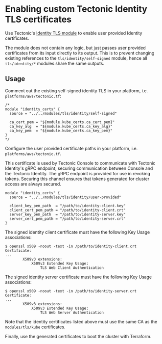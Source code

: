 # Enabling custom Tectonic Identity TLS certificates

Use Tectonic's [Identity TLS module][identity-module] to enable user provided Identity certificates.

The module does not contain any logic, but just passes user provided certificates from its input directly to its output. This is to prevent changing existing references to the `tls/identity/self-signed` module, hence all `tls/identity/*` modules share the same outputs.

## Usage

Comment out the existing self-signed identity TLS in your platform, i.e. `platforms/aws/tectonic.tf`:

```
/*
module "identity_certs" {
  source = "../../modules/tls/identity/self-signed"

  ca_cert_pem = "${module.kube_certs.ca_cert_pem}"
  ca_key_alg  = "${module.kube_certs.ca_key_alg}"
  ca_key_pem  = "${module.kube_certs.ca_key_pem}"
}
*/
```

Configure the user provided certificate paths in your platform, i.e. `platforms/aws/tectonic.tf`.

This certificate is used by Tectonic Console to communicate with Tectonic Identity's gRPC endpoint, securing communication between Console and the Tectonic Identity. The gRPC endpoint is provided for use in revoking tokens. Securing this channel ensures that tokens generated for cluster access are always secured.

```
module "identity_certs" {
  source = "../../modules/tls/identity/user-provided"

  client_key_pem_path  = "/path/to/identity-client.key"
  client_cert_pem_path = "/path/to/identity-client.crt"
  server_key_pem_path  = "/path/to/identity-server.key"
  server_cert_pem_path = "/path/to/identity-server.crt"
}
```

The signed identity client certificate must have the following Key Usage associations:

```
$ openssl x509 -noout -text -in /path/to/identity-client.crt
Certificate:
...
        X509v3 extensions:
            X509v3 Extended Key Usage:
                TLS Web Client Authentication
```

The signed identity server certificate must have the following Key Usage associations:

```
$ openssl x509 -noout -text -in /path/to/identity-server.crt
Certificate:
...
        X509v3 extensions:
            X509v3 Extended Key Usage:
                TLS Web Server Authentication
```

Note that the identity certificates listed above must use the same CA as the `modules/tls/kube` certificates.

Finally, use the generated certificates to boot the cluster with Terraform.


[identity-module]: https://github.com/coreos/tectonic-installer/tree/master/modules/tls/identity/
